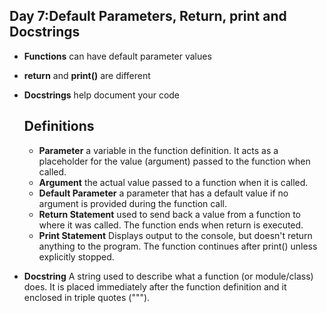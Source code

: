 ## Day 7:Default Parameters, Return, print and Docstrings
- **Functions** can have default parameter values
- **return** and **print()** are different
- **Docstrings** help document your code 

  ## Definitions

  - **Parameter** a variable in the function definition. It acts as a placeholder for the value (argument) passed to the function when called.
  - **Argument** the actual value passed to a function when it is called.
  - **Default Parameter** a parameter that has a default value if no argument is provided during the function call.
  - **Return Statement** used to send back a value from a function to where it was called. The function ends when return is executed.
  - **Print Statement** Displays output to the console, but doesn't return anything to the program. The function continues after print() unless explicitly stopped.
 
- **Docstring** A string used to describe what a function (or module/class) does. It is placed immediately after the function definition and it enclosed in triple quotes (""").
